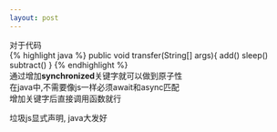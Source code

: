```yaml
---
layout: post
---
```

对于代码  
{% highlight java %}
public void transfer(String[] args){
    add()
    sleep()
    subtract()
}
{% endhighlight %}  
通过增加**synchronized**关键字就可以做到原子性  
在java中,不需要像js一样必须await和async匹配  
增加关键字后直接调用函数就行  

垃圾js显式声明, java大发好
